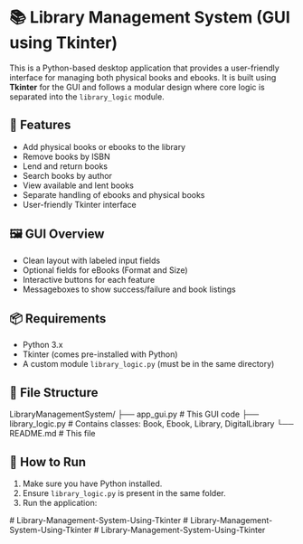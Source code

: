 # 📚 Library Management System (GUI using Tkinter)

This is a Python-based desktop application that provides a user-friendly interface for managing both physical books and ebooks. It is built using **Tkinter** for the GUI and follows a modular design where core logic is separated into the `library_logic` module.

## 🧰 Features

- Add physical books or ebooks to the library
- Remove books by ISBN
- Lend and return books
- Search books by author
- View available and lent books
- Separate handling of ebooks and physical books
- User-friendly Tkinter interface

## 🖼️ GUI Overview

- Clean layout with labeled input fields
- Optional fields for eBooks (Format and Size)
- Interactive buttons for each feature
- Messageboxes to show success/failure and book listings

## 📦 Requirements

- Python 3.x
- Tkinter (comes pre-installed with Python)
- A custom module `library_logic.py` (must be in the same directory)

## 📁 File Structure

LibraryManagementSystem/
├── app_gui.py # This GUI code
├── library_logic.py # Contains classes: Book, Ebook, Library, DigitalLibrary
└── README.md # This file

## 🚀 How to Run

1. Make sure you have Python installed.
2. Ensure `library_logic.py` is present in the same folder.
3. Run the application:

#   L i b r a r y - M a n a g e m e n t - S y s t e m - U s i n g - T k i n t e r  
 #   L i b r a r y - M a n a g e m e n t - S y s t e m - U s i n g - T k i n t e r  
 #   L i b r a r y - M a n a g e m e n t - S y s t e m - U s i n g - T k i n t e r  
 
